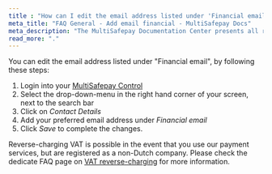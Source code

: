 ```yaml
---
title : "How can I edit the email address listed under 'Financial email'?"
meta_title: "FAQ General - Add email financial - MultiSafepay Docs"
meta_description: "The MultiSafepay Documentation Center presents all relevant information about our Plugins and API. You can also find support pages for Payment Methods, Tools and General Questions as well as the contact details of our Support and Integration Teams."
read_more: "."
---
```

You can edit the email address listed under "Financial email", by following these steps:

1. Login into your [MultiSafepay Control](https://merchant.multisafepay.com)
2. Select the drop-down-menu in the right hand corner of your screen, next to the search bar
3. Click on _Contact Details_ 
4. Add your preferred email address under _Financial email_
5. Click _Save_ to complete the changes. 

Reverse-charging VAT is possible in the event that you use our payment services, but are registered as a non-Dutch company. Please check the dedicate FAQ page on [VAT reverse-charging](/faq/finance/reverse-charging-vat) for more information.
